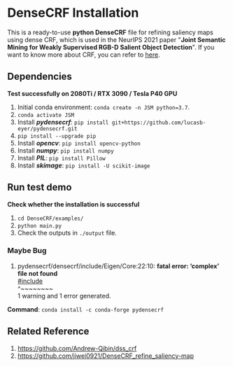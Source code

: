 # DenseCRF Installation
This is a ready-to-use **python DenseCRF** file for refining saliency maps using dense CRF, 
which is used in the NeurIPS 2021 paper "**Joint Semantic Mining for Weakly Supervised RGB-D Salient Object Detection**".
If you want to know more about CRF, you can refer to [here](http://graphics.stanford.edu/projects/drf/).    

   
## Dependencies
**Test successfully on 2080Ti / RTX 3090 / Tesla P40 GPU**
1. Initial conda environment: ```conda create -n JSM python=3.7```.
2. ```conda activate JSM```
3. Install ***pydensecrf***: ```pip install git+https://github.com/lucasb-eyer/pydensecrf.git```
4. ```pip install --upgrade pip```
5. Install ***opencv***: ```pip install opencv-python```
6. Install ***numpy***:  ```pip install numpy```
7. Install ***PIL***: ```pip install Pillow```
8. Install ***skimage***: ```pip install -U scikit-image```


## Run test demo
**Check whether the installation is successful**
1. ```cd DenseCRF/examples/``` 
2. ```python main.py```
3. Check the outputs in `./output` file.


### Maybe Bug
1. pydensecrf/densecrf/include/Eigen/Core:22:10: **fatal error: ‘complex’ file not found**       
[#include](https://blog.csdn.net/u011599639/article/details/83934856)    
^~~~~~~~~    
1 warning and 1 error generated.        

**Command**: ``` conda install -c conda-forge pydensecrf ```


## Related Reference
1. https://github.com/Andrew-Qibin/dss_crf
2. https://github.com/jiwei0921/DenseCRF_refine_saliency-map


